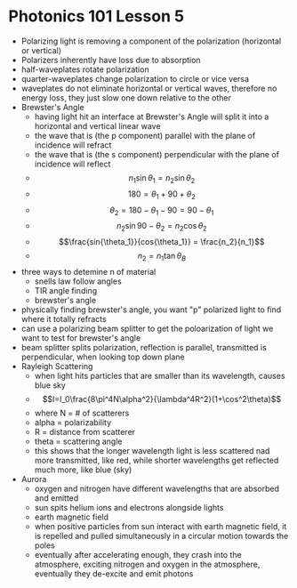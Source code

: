 # Photonics 101 Lesson 5
- Polarizing light is removing a component of the polarization (horizontal or vertical)
- Polarizers inherently have loss due to absorption
- half-waveplates rotate polarization
- quarter-waveplates change polarization to circle or vice versa
- waveplates do not eliminate horizontal or vertical waves, therefore no energy loss, they just slow one down relative to the other
- Brewster's Angle
  - having light hit an interface at Brewster's Angle will split it into a horizontal and vertical linear wave
  - the wave that is (the p component) parallel with the plane of incidence will refract
  - the wave that is (the s component) perpendicular with the plane of incidence will reflect
  - $$n_1\sin{\theta_1} = n_2\sin{\theta_2}$$
  - $$180 = \theta_1 + 90 + \theta_2$$
  - $$\theta_2 = 180 - \theta_1 - 90 = 90 - \theta_1$$
  - $$n_2\sin{90 - \theta_2} = n_2\cos{\theta_2}$$
  - $$\frac{sin{\theta_1}}{cos{\theta_1}} = \frac{n_2}{n_1}$$
  - $$n_2 = n_1\tan{\theta_B}$$
- three ways to detemine n of material
  - snells law follow angles
  - TIR angle finding
  - brewster's angle
- physically finding brewster's angle, you want "p" polarized light to find where it totally refracts
- can use a polarizing beam splitter to get the poloarization of light we want to test for brewster's angle
- beam splitter splits polarization, reflection is parallel, transmitted is perpendicular, when looking top down plane
- Rayleigh Scattering
  - when light hits particles that are smaller than its wavelength, causes blue sky
  - $$I=I_0\frac{8\pi^4N\alpha^2}{\lambda^4R^2}(1+\cos^2\theta)$$
  - where N = # of scatterers
  - alpha = polarizability
  - R = distance from scatterer
  - theta = scattering angle
  - this shows that the longer wavelength light is less scattered nad more transmitted, like red, while shorter wavelengths get reflected much more, like blue (sky)
- Aurora
  - oxygen and nitrogen have different wavelengths that are absorbed and emitted
  - sun spits helium ions and electrons alongside lights
  - earth magnetic field
  - when positive particles from sun interact with earth magnetic field, it is repelled and pulled simultaneously in a circular motion towards the poles
  - eventually after accelerating enough, they crash into the atmosphere, exciting nitrogen and oxygen in the atmosphere, eventually they de-excite and emit photons 
